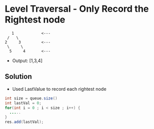 # Level Traversal - Only Record the Rightest node
```
   1            <---
 /   \
2     3         <---
 \     \
  5     4       <---

```
- Output: [1,3,4]

## Solution

- Used LastValue to record each rightest node
```java
int size = queue.size()
int lastVal = 0;
for(int i = 0 ; i < size ; i++) {
  .....
}
res.add(lastVal);
```
